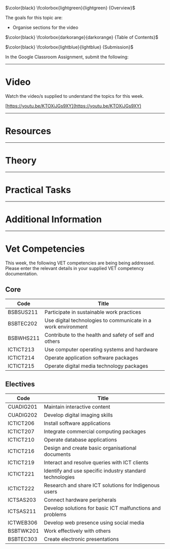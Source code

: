 $\color{black} \fcolorbox{lightgreen}{lightgreen} {Overview}$

The goals for this topic are:

- Organise sections for the video

$\color{black} \fcolorbox{darkorange}{darkorange} {Table of Contents}$

$\color{black} \fcolorbox{lightblue}{lightblue} {Submission}$

In the Google Classroom Assignment, submit the following:

---

# Video

Watch the video/s supplied to understand the topics for this week.

[https://youtu.be/KTOXiJGs9XY](https://youtu.be/KTOXiJGs9XY)

---

# Resources

---

# Theory

---

# Practical Tasks

---

# Additional Information

---

# Vet Competencies

This week, the following VET competencies are being being addressed. Please enter the relevant details in your supplied VET competency documentation.

## Core

|Code|Title|
|---|---|
|BSBSUS211|Participate in sustainable work practices|
|BSBTEC202|Use digital technologies to communicate in a work environment|
|BSBWHS211|Contribute to the health and safety of self and others|
|ICTICT213|Use computer operating systems and hardware|
|ICTICT214|Operate application software packages|
|ICTICT215|Operate digital media technology packages|

## Electives

|Code|Title|
|---|---|
|CUADIG201|Maintain interactive content|
|CUADIG202|Develop digital imaging skills|
|ICTICT206|Install software applications|
|ICTICT207|Integrate commercial computing packages|
|ICTICT210|Operate database applications|
|ICTICT216|Design and create basic organisational documents|
|ICTICT219|Interact and resolve queries with ICT clients|
|ICTICT221|Identify and use specific industry standard technologies|
|ICTICT222|Research and share ICT solutions for Indigenous users|
|ICTSAS203|Connect hardware peripherals|
|ICTSAS211|Develop solutions for basic ICT malfunctions and problems|
|ICTWEB306|Develop web presence using social media|
|BSBTWK201|Work effectively with others|
|BSBTEC303|Create electronic presentations|